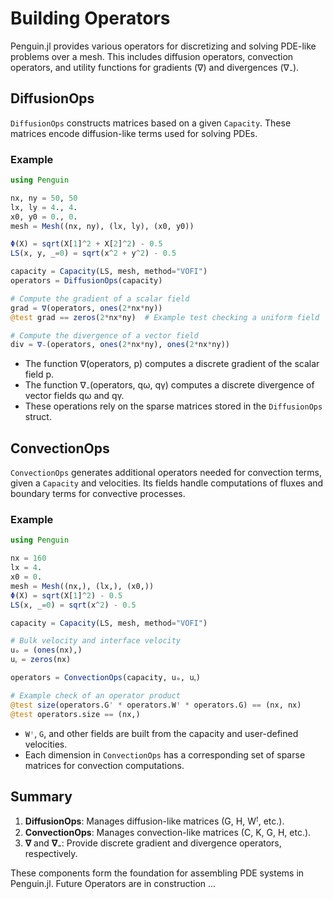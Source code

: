 # Building Operators

Penguin.jl provides various operators for discretizing and solving PDE-like problems over a mesh. This includes diffusion operators, convection operators, and utility functions for gradients (∇) and divergences (∇₋).

## DiffusionOps

`DiffusionOps` constructs matrices based on a given `Capacity`. These matrices encode diffusion-like terms used for solving PDEs.

### Example

```julia
using Penguin

nx, ny = 50, 50
lx, ly = 4., 4.
x0, y0 = 0., 0.
mesh = Mesh((nx, ny), (lx, ly), (x0, y0))

Φ(X) = sqrt(X[1]^2 + X[2]^2) - 0.5
LS(x, y, _=0) = sqrt(x^2 + y^2) - 0.5

capacity = Capacity(LS, mesh, method="VOFI")
operators = DiffusionOps(capacity)

# Compute the gradient of a scalar field
grad = ∇(operators, ones(2*nx*ny))
@test grad == zeros(2*nx*ny)  # Example test checking a uniform field

# Compute the divergence of a vector field
div = ∇₋(operators, ones(2*nx*ny), ones(2*nx*ny))
```

- The function ∇(operators, p) computes a discrete gradient of the scalar field p.
- The function ∇₋(operators, qω, qγ) computes a discrete divergence of vector fields qω and qγ.
- These operations rely on the sparse matrices stored in the `DiffusionOps` struct.

## ConvectionOps

`ConvectionOps` generates additional operators needed for convection terms, given a `Capacity` and velocities. Its fields handle computations of fluxes and boundary terms for convective processes.

### Example

```julia
using Penguin

nx = 160
lx = 4.
x0 = 0.
mesh = Mesh((nx,), (lx,), (x0,))
Φ(X) = sqrt(X[1]^2) - 0.5
LS(x, _=0) = sqrt(x^2) - 0.5

capacity = Capacity(LS, mesh, method="VOFI")

# Bulk velocity and interface velocity
uₒ = (ones(nx),)
uᵧ = zeros(nx)

operators = ConvectionOps(capacity, uₒ, uᵧ)

# Example check of an operator product
@test size(operators.G' * operators.Wꜝ * operators.G) == (nx, nx)
@test operators.size == (nx,)
```

- `Wꜝ`, `G`, and other fields are built from the capacity and user-defined velocities.  
- Each dimension in `ConvectionOps` has a corresponding set of sparse matrices for convection computations.

## Summary

1. **DiffusionOps**: Manages diffusion-like matrices (G, H, Wꜝ, etc.).  
2. **ConvectionOps**: Manages convection-like matrices (C, K, G, H, etc.).  
3. **∇** and **∇₋**: Provide discrete gradient and divergence operators, respectively.  

These components form the foundation for assembling PDE systems in Penguin.jl.
Future Operators are in construction ...